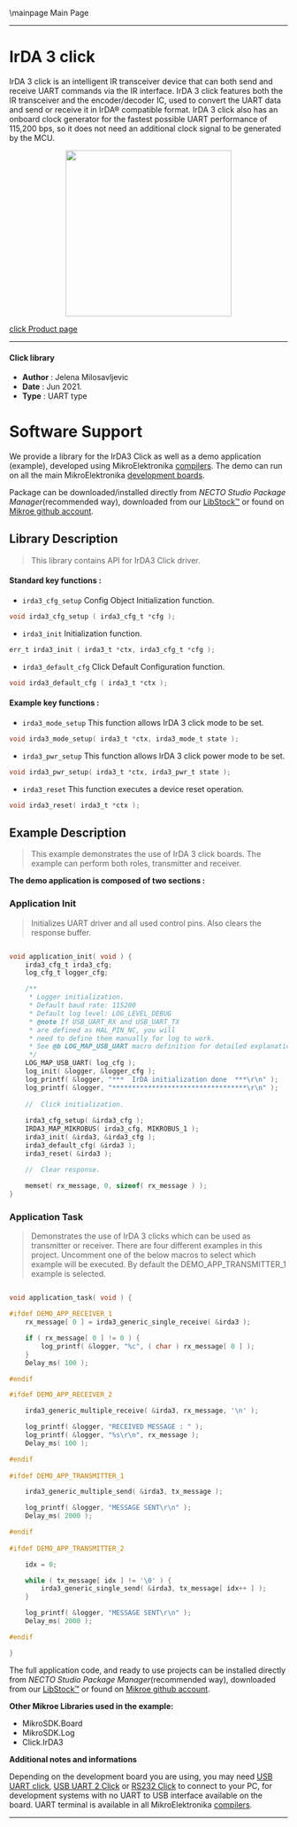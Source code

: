 \mainpage Main Page

---
# IrDA 3 click

IrDA 3 click is an intelligent IR transceiver device that can both send and receive UART commands via the IR interface. IrDA 3 click features both the IR transceiver and the encoder/decoder IC, used to convert the UART data and send or receive it in IrDA® compatible format. IrDA 3 click also has an onboard clock generator for the fastest possible UART performance of 115,200 bps, so it does not need an additional clock signal to be generated by the MCU.

<p align="center">
  <img src="https://download.mikroe.com/images/click_for_ide/irda3_click.png" height=300px>
</p>

[click Product page](https://www.mikroe.com/irda-3-click)

---


#### Click library

- **Author**        : Jelena Milosavljevic
- **Date**          : Jun 2021.
- **Type**          : UART type


# Software Support

We provide a library for the IrDA3 Click
as well as a demo application (example), developed using MikroElektronika
[compilers](https://www.mikroe.com/necto-studio).
The demo can run on all the main MikroElektronika [development boards](https://www.mikroe.com/development-boards).

Package can be downloaded/installed directly from *NECTO Studio Package Manager*(recommended way), downloaded from our [LibStock&trade;](https://libstock.mikroe.com) or found on [Mikroe github account](https://github.com/MikroElektronika/mikrosdk_click_v2/tree/master/clicks).

## Library Description

> This library contains API for IrDA3 Click driver.

#### Standard key functions :

- `irda3_cfg_setup` Config Object Initialization function.
```c
void irda3_cfg_setup ( irda3_cfg_t *cfg );
```

- `irda3_init` Initialization function.
```c
err_t irda3_init ( irda3_t *ctx, irda3_cfg_t *cfg );
```

- `irda3_default_cfg` Click Default Configuration function.
```c
void irda3_default_cfg ( irda3_t *ctx );
```

#### Example key functions :

- `irda3_mode_setup` This function allows IrDA 3 click mode to be set.
```c
void irda3_mode_setup( irda3_t *ctx, irda3_mode_t state );
```

- `irda3_pwr_setup` This function allows IrDA 3 click power mode to be set.
```c
void irda3_pwr_setup( irda3_t *ctx, irda3_pwr_t state );
```

- `irda3_reset` This function executes a device reset operation.
```c
void irda3_reset( irda3_t *ctx );
```

## Example Description

> This example demonstrates the use of IrDA 3 click boards. The example can perform both roles, transmitter and receiver.

**The demo application is composed of two sections :**

### Application Init

> Initializes UART driver and all used control pins. Also clears the response buffer.
```c

void application_init( void ) {
    irda3_cfg_t irda3_cfg;
    log_cfg_t logger_cfg;

    /** 
     * Logger initialization.
     * Default baud rate: 115200
     * Default log level: LOG_LEVEL_DEBUG
     * @note If USB_UART_RX and USB_UART_TX 
     * are defined as HAL_PIN_NC, you will 
     * need to define them manually for log to work. 
     * See @b LOG_MAP_USB_UART macro definition for detailed explanation.
     */
    LOG_MAP_USB_UART( log_cfg );
    log_init( &logger, &logger_cfg );
    log_printf( &logger, "***  IrDA initialization done  ***\r\n" );
    log_printf( &logger, "**********************************\r\n" );
    
    //  Click initialization.
    
    irda3_cfg_setup( &irda3_cfg );
    IRDA3_MAP_MIKROBUS( irda3_cfg, MIKROBUS_1 );
    irda3_init( &irda3, &irda3_cfg );
    irda3_default_cfg( &irda3 );
    irda3_reset( &irda3 );

    //  Clear response.
    
    memset( rx_message, 0, sizeof( rx_message ) );
}

```

### Application Task

> Demonstrates the use of IrDA 3 clicks which can be used as transmitter or receiver. There are four different examples in this project. 
Uncomment one of the below macros to select which example will be executed. By default the DEMO_APP_TRANSMITTER_1 example is selected.

```c

void application_task( void ) {

#ifdef DEMO_APP_RECEIVER_1
    rx_message[ 0 ] = irda3_generic_single_receive( &irda3 );

    if ( rx_message[ 0 ] != 0 ) {
        log_printf( &logger, "%c", ( char ) rx_message[ 0 ] );
    }
    Delay_ms( 100 );

#endif

#ifdef DEMO_APP_RECEIVER_2

    irda3_generic_multiple_receive( &irda3, rx_message, '\n' );

    log_printf( &logger, "RECEIVED MESSAGE : " );
    log_printf( &logger, "%s\r\n", rx_message );
    Delay_ms( 100 );

#endif
    
#ifdef DEMO_APP_TRANSMITTER_1

    irda3_generic_multiple_send( &irda3, tx_message );

    log_printf( &logger, "MESSAGE SENT\r\n" );
    Delay_ms( 2000 );

#endif
    
#ifdef DEMO_APP_TRANSMITTER_2

    idx = 0;

    while ( tx_message[ idx ] != '\0' ) {
        irda3_generic_single_send( &irda3, tx_message[ idx++ ] );
    }

    log_printf( &logger, "MESSAGE SENT\r\n" );
    Delay_ms( 2000 );

#endif

}

```

The full application code, and ready to use projects can be installed directly from *NECTO Studio Package Manager*(recommended way), downloaded from our [LibStock&trade;](https://libstock.mikroe.com) or found on [Mikroe github account](https://github.com/MikroElektronika/mikrosdk_click_v2/tree/master/clicks).

**Other Mikroe Libraries used in the example:**

- MikroSDK.Board
- MikroSDK.Log
- Click.IrDA3

**Additional notes and informations**

Depending on the development board you are using, you may need
[USB UART click](https://www.mikroe.com/usb-uart-click),
[USB UART 2 Click](https://www.mikroe.com/usb-uart-2-click) or
[RS232 Click](https://www.mikroe.com/rs232-click) to connect to your PC, for
development systems with no UART to USB interface available on the board. UART
terminal is available in all MikroElektronika
[compilers](https://shop.mikroe.com/compilers).

---
